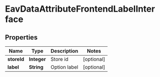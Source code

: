 
# EavDataAttributeFrontendLabelInterface

## Properties
Name | Type | Description | Notes
------------ | ------------- | ------------- | -------------
**storeId** | **Integer** | Store id |  [optional]
**label** | **String** | Option label |  [optional]



